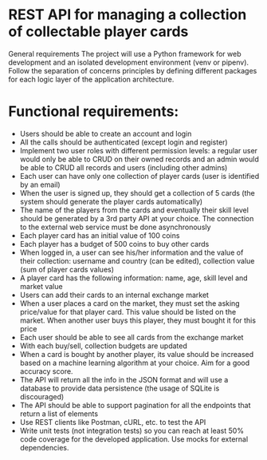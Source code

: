 # REST API for managing a collection of collectable player cards

General requirements
The project will use a Python framework for web development and an isolated development
environment (venv or pipenv). Follow the separation of concerns principles by defining different
packages for each logic layer of the application architecture.

# Functional requirements:
- Users should be able to create an account and login
- All the calls should be authenticated (except login and register)
- Implement two user roles with different permission levels: a regular user would only be
able to CRUD on their owned records and an admin would be able to CRUD all records
and users (including other admins)
- Each user can have only one collection of player cards (user is identified by an email)
- When the user is signed up, they should get a collection of 5 cards (the system should
generate the player cards automatically)
- The name of the players from the cards and eventually their skill level should be
generated by a 3rd party API at your choice. The connection to the external web service
must be done asynchronously
- Each player card has an initial value of 100 coins
- Each player has a budget of 500 coins to buy other cards
- When logged in, a user can see his/her information and the value of their collection:
username and country (can be edited), collection value (sum of player cards values)
- A player card has the following information: name, age, skill level and market value
- Users can add their cards to an internal exchange market
- When a user places a card on the market, they must set the asking price/value for that
player card. This value should be listed on the market. When another user buys this
player, they must bought it for this price
- Each user should be able to see all cards from the exchange market
- With each buy/sell, collection budgets are updated
- When a card is bought by another player, its value should be increased based on a
machine learning algorithm at your choice. Aim for a good accuracy score.
- The API will return all the info in the JSON format and will use a database to provide
data persistence (the usage of SQLite is discouraged)
- The API should be able to support pagination for all the endpoints that return a list of
elements
- Use REST clients like Postman, cURL, etc. to test the API
- Write unit tests (not integration tests) so you can reach at least 50% code coverage for
the developed application. Use mocks for external dependencies.

